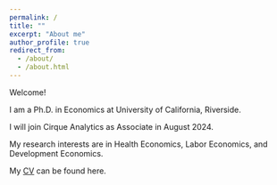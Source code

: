 ```yaml
---
permalink: /
title: ""
excerpt: "About me"
author_profile: true
redirect_from: 
  - /about/
  - /about.html
---
```





Welcome!

I am a Ph.D. in Economics at University of California, Riverside. 

I will join Cirque Analytics as Associate in August 2024. 

My research interests are in Health Economics, Labor Economics, and Development Economics.

My [CV](https://jingyanguo.com/files/Jingyan_Guo_CV_2024.pdf) can be found here. 

